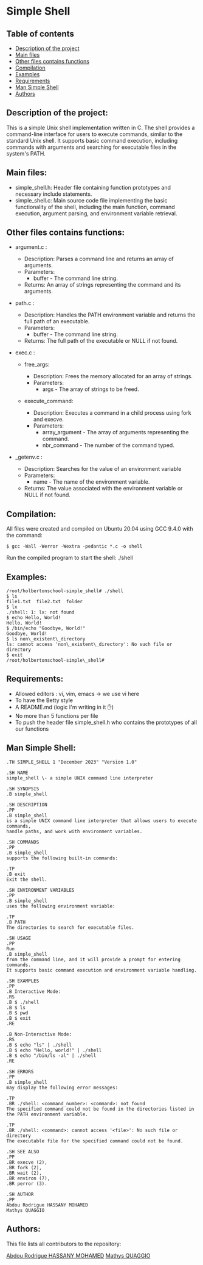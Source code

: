 Simple Shell
============

## Table of contents

* [Description of the project](#description-of-the-project)
* [Main files](#main-files)
* [Other files contains functions](#other-files-contains-functions)
* [Compilation](#compilation)
* [Examples](#examples)
* [Requirements](#requirements)
* [Man Simple Shell](#man-simple-shell)
* [Authors](#authors)

## Description of the project:

This is a simple Unix shell implementation written in C. The shell provides a command-line interface for users to execute commands, similar to the standard Unix shell. It supports basic command execution, including commands with arguments and searching for executable files in the system's PATH.

## Main files:

- simple\_shell.h: Header file containing function prototypes and necessary include statements.
- simple\_shell.c: Main source code file implementing the basic functionality of the shell, including the main function, command execution, argument parsing, and environment variable retrieval.

## Other files contains functions:

- argument.c :
    - Description: Parses a command line and returns an array of arguments.
    - Parameters: 
        - buffer - The command line string.
    - Returns: An array of strings representing the command and its arguments.

- path.c :
    - Description: Handles the PATH environment variable and returns the full path of an executable.
    - Parameters: 
        - buffer - The command line string.
    - Returns: The full path of the executable or NULL if not found.

- exec.c : 
    - free\_args:
        - Description: Frees the memory allocated for an array of strings.
        - Parameters: 
            - args - The array of strings to be freed.

    - execute\_command:
        - Description: Executes a command in a child process using fork and execve.
        - Parameters:
            - array_argument - The array of arguments representing the command.
            - nbr_command - The number of the command typed.

- _getenv.c :
    - Description: Searches for the value of an environment variable
    - Parameters:
        - name - The name of the environment variable.
    - Returns: The value associated with the environment variable or NULL if not found.

## Compilation:

All files were created and compiled on Ubuntu 20.04 using GCC 9.4.0 with the command:
```
$ gcc -Wall -Werror -Wextra -pedantic *.c -o shell
```
Run the compiled program to start the shell: ./shell

## Examples:

```
/root/holbertonschool-simple_shell# ./shell
$ ls
file1.txt  file2.txt  folder
$ lx
./shell: 1: lx: not found
$ echo Hello, World!
Hello, World!
$ /bin/echo "Goodbye, World!"
Goodbye, World!
$ ls non\_existent\_directory
ls: cannot access 'non\_existent\_directory': No such file or directory
$ exit
/root/holbertonschool-simple\_shell#
```

## Requirements:

- Allowed editors : vi, vim, emacs -> we use vi here
- To have the Betty style
- A README.md (logic I'm writing in it :hand:)
- No more than 5 functions per file
- To push the header file simple\_shell.h who contains the prototypes of all our functions

## Man Simple Shell:

```
.TH SIMPLE_SHELL 1 "December 2023" "Version 1.0"

.SH NAME
simple_shell \- a simple UNIX command line interpreter

.SH SYNOPSIS
.B simple_shell

.SH DESCRIPTION
.PP
.B simple_shell
is a simple UNIX command line interpreter that allows users to execute commands,
handle paths, and work with environment variables.

.SH COMMANDS
.PP
.B simple_shell
supports the following built-in commands:

.TP
.B exit
Exit the shell.

.SH ENVIRONMENT VARIABLES
.PP
.B simple_shell
uses the following environment variable:

.TP
.B PATH
The directories to search for executable files.

.SH USAGE
.PP
Run
.B simple_shell
from the command line, and it will provide a prompt for entering commands.
It supports basic command execution and environment variable handling.

.SH EXAMPLES
.PP
.B Interactive Mode:
.RS
.B $ ./shell
.B $ ls
.B $ pwd
.B $ exit
.RE

.B Non-Interactive Mode:
.RS
.B $ echo "ls" | ./shell
.B $ echo "Hello, world!" | ./shell
.B $ echo "/bin/ls -al" | ./shell
.RE

.SH ERRORS
.PP
.B simple_shell
may display the following error messages:

.TP
.BR ./shell: <command_number>: <command>: not found
The specified command could not be found in the directories listed in the PATH environment variable.

.TP
.BR ./shell: <command>: cannot access '<file>': No such file or directory
The executable file for the specified command could not be found.

.SH SEE ALSO
.PP
.BR execve (2),
.BR fork (2),
.BR wait (2),
.BR environ (7),
.BR perror (3).

.SH AUTHOR
.PP
Abdou Rodrigue HASSANY MOHAMED
Mathys QUAGGIO
```

## Authors:

This file lists all contributors to the repository:

[Abdou Rodrigue HASSANY MOHAMED](https://github.com/Rdrg974)
[Mathys QUAGGIO](https://github.com/Horalta)
